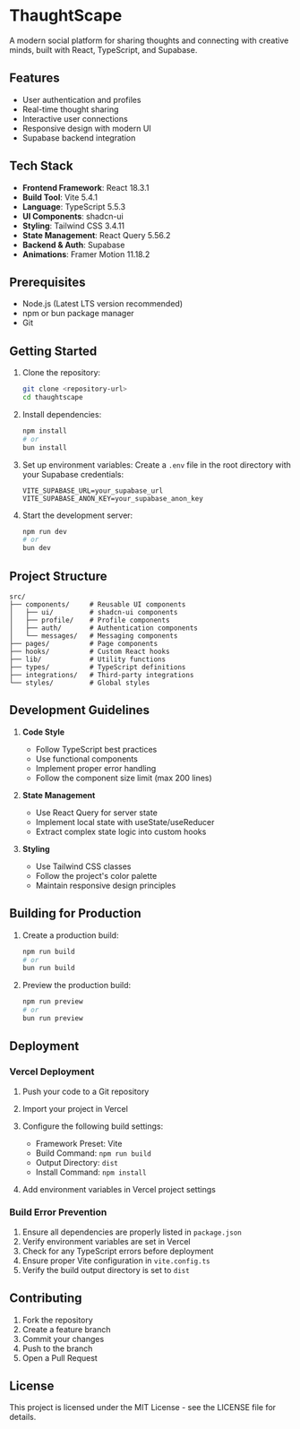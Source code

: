  # ThaughtScape

A modern social platform for sharing thoughts and connecting with creative minds, built with React, TypeScript, and Supabase.

## Features

- User authentication and profiles
- Real-time thought sharing
- Interactive user connections
- Responsive design with modern UI
- Supabase backend integration

## Tech Stack

- **Frontend Framework**: React 18.3.1
- **Build Tool**: Vite 5.4.1
- **Language**: TypeScript 5.5.3
- **UI Components**: shadcn-ui
- **Styling**: Tailwind CSS 3.4.11
- **State Management**: React Query 5.56.2
- **Backend & Auth**: Supabase
- **Animations**: Framer Motion 11.18.2

## Prerequisites

- Node.js (Latest LTS version recommended)
- npm or bun package manager
- Git

## Getting Started

1. Clone the repository:
   ```bash
   git clone <repository-url>
   cd thaughtscape
   ```

2. Install dependencies:
   ```bash
   npm install
   # or
   bun install
   ```

3. Set up environment variables:
   Create a `.env` file in the root directory with your Supabase credentials:
   ```env
   VITE_SUPABASE_URL=your_supabase_url
   VITE_SUPABASE_ANON_KEY=your_supabase_anon_key
   ```

4. Start the development server:
   ```bash
   npm run dev
   # or
   bun dev
   ```

## Project Structure

```
src/
├── components/     # Reusable UI components
│   ├── ui/         # shadcn-ui components
│   ├── profile/    # Profile components
│   ├── auth/       # Authentication components
│   └── messages/   # Messaging components
├── pages/          # Page components
├── hooks/          # Custom React hooks
├── lib/            # Utility functions
├── types/          # TypeScript definitions
├── integrations/   # Third-party integrations
└── styles/         # Global styles
```

## Development Guidelines

1. **Code Style**
   - Follow TypeScript best practices
   - Use functional components
   - Implement proper error handling
   - Follow the component size limit (max 200 lines)

2. **State Management**
   - Use React Query for server state
   - Implement local state with useState/useReducer
   - Extract complex state logic into custom hooks

3. **Styling**
   - Use Tailwind CSS classes
   - Follow the project's color palette
   - Maintain responsive design principles

## Building for Production

1. Create a production build:
   ```bash
   npm run build
   # or
   bun run build
   ```

2. Preview the production build:
   ```bash
   npm run preview
   # or
   bun run preview
   ```

## Deployment

### Vercel Deployment

1. Push your code to a Git repository
2. Import your project in Vercel
3. Configure the following build settings:
   - Framework Preset: Vite
   - Build Command: `npm run build`
   - Output Directory: `dist`
   - Install Command: `npm install`

4. Add environment variables in Vercel project settings

### Build Error Prevention

1. Ensure all dependencies are properly listed in `package.json`
2. Verify environment variables are set in Vercel
3. Check for any TypeScript errors before deployment
4. Ensure proper Vite configuration in `vite.config.ts`
5. Verify the build output directory is set to `dist`

## Contributing

1. Fork the repository
2. Create a feature branch
3. Commit your changes
4. Push to the branch
5. Open a Pull Request

## License

This project is licensed under the MIT License - see the LICENSE file for details.
